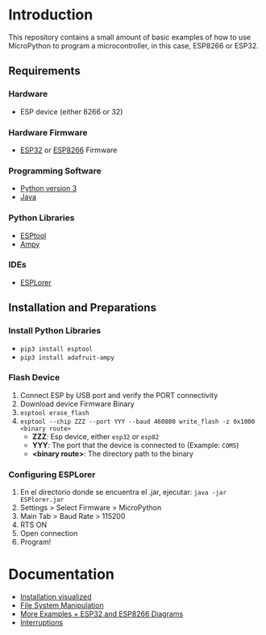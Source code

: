 # Introduction

This repository contains a small amount of basic examples of how to use MicroPython to program a microcontroller, in this case, ESP8266 or ESP32.

## Requirements

### Hardware
- ESP device (either 8266 or 32)

### Hardware Firmware
- [ESP32](https://micropython.org/download/?port=esp32) or [ESP8266](https://micropython.org/download/?port=esp8266) Firmware

### Programming Software
- [Python version 3](https://www.python.org/downloads/)
- [Java](https://www.java.com/es/download/)

### Python Libraries
- [ESPtool](https://github.com/espressif/esptool/)
- [Ampy](https://github.com/pycampers/ampy)

### IDEs
- [ESPLorer](https://esp8266.ru/esplorer/)

## Installation and Preparations

### Install Python Libraries
- `pip3 install esptool`
- `pip3 install adafruit-ampy`

### Flash Device
1. Connect ESP by USB port and verify the PORT connectivity
2. Download device Firmware Binary
3. `esptool erase_flash`
4. `esptool --chip ZZZ --port YYY --baud 460800 write_flash -z 0x1000 <binary route>`
   - **ZZZ**: Esp device, either `esp32` or `esp82`
   - **YYY**: The port that the device is connected to (Example: `COM5`)
   - **<binary route\>**: The directory path to the binary

### Configuring ESPLorer
1. En el directorio donde se encuentra el .jar, ejecutar: 
    `java -jar ESPlorer.jar`
2. Settings > Select Firmware > MicroPython
3. Main Tab > Baud Rate > 115200
4. RTS ON
5. Open connection
6. Program!

# Documentation
- [Installation visualized](https://github.com/FunPythonEC/Python_para_MicroControladores/blob/master/Instalando_MicroPython.md)
- [File System Manipulation](https://github.com/FunPythonEC/Python_para_MicroControladores/blob/master/Sistema_de_archivos.md)
- [More Examples + ESP32 and ESP8266 Diagrams](https://github.com/FunPythonEC/Python_para_MicroControladores/blob/master/ejemplos.md)
- [Interruptions](https://randomnerdtutorials.com/micropython-interrupts-esp32-esp8266/)
